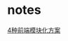 # notes

[4种前端模块化方案](https://github.com/ideagay/notes/blob/master/20200423/AMD_CMD_COMMONJS_IMPORT.md)

